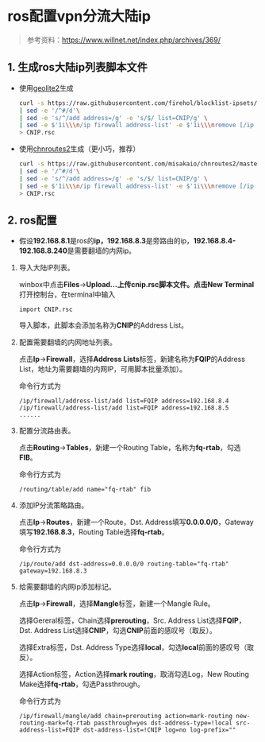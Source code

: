 # ros配置vpn分流大陆ip

> 参考资料：<https://www.willnet.net/index.php/archives/369/>

## 1. 生成ros大陆ip列表脚本文件

+ 使用[geolite2](https://github.com/firehol/blocklist-ipsets/tree/master/geolite2_country)生成

    ```bash
    curl -s https://raw.githubusercontent.com/firehol/blocklist-ipsets/master/geolite2_country/country_cn.netset \
    | sed -e '/^#/d'\
    | sed -e 's/^/add address=/g' -e 's/$/ list=CNIP/g' \
    | sed -e $'1i\\\n/ip firewall address-list' -e $'1i\\\nremove [/ip firewall address-list find list=CNIP]' -e $'1i\\\nadd address=10.0.0.0/8 list=CNIP comment=private-network' -e $'1i\\\nadd address=172.16.0.0/12 list=CNIP comment=private-network' -e $'1i\\\nadd address=192.168.0.0/16 list=CNIP comment=private-network' \
    > CNIP.rsc
    ```

+ 使用[chnroutes2](https://github.com/misakaio/chnroutes2)生成（更小巧，推荐）

    ```bash
    curl -s https://raw.githubusercontent.com/misakaio/chnroutes2/master/chnroutes.txt \
    | sed -e '/^#/d'\
    | sed -e 's/^/add address=/g' -e 's/$/ list=CNIP/g' \
    | sed -e $'1i\\\n/ip firewall address-list' -e $'1i\\\nremove [/ip firewall address-list find list=CNIP]' -e $'1i\\\nadd address=10.0.0.0/8 list=CNIP comment=private-network' -e $'1i\\\nadd address=172.16.0.0/12 list=CNIP comment=private-network' -e $'1i\\\nadd address=192.168.0.0/16 list=CNIP comment=private-network' \
    > CNIP.rsc
    ```

## 2. ros配置

+ 假设**192.168.8.1**是ros的**ip，192.168.8.3**是旁路由的ip，**192.168.8.4-192.168.8.240**是需要翻墙的内网ip。

1. 导入大陆IP列表。

    winbox中点击**Files**->**Upload...**上传cnip.rsc脚本文件。点击**New Terminal**打开控制台，在terminal中输入

    ```ros
    import CNIP.rsc
    ```

    导入脚本，此脚本会添加名称为**CNIP**的Address List。

2. 配置需要翻墙的内网地址列表。

    点击**Ip**->**Firewall**，选择**Address Lists**标签，新建名称为**FQIP**的Address List，地址为需要翻墙的内网IP，可用脚本批量添加）。

    命令行方式为

    ```ros
    /ip/firewall/address-list/add list=FQIP address=192.168.8.4
    /ip/firewall/address-list/add list=FQIP address=192.168.8.5
    ......
    ```

3. 配置分流路由表。

    点击**Routing**->**Tables**，新建一个Routing Table，名称为**fq-rtab**，勾选**FIB**。

    命令行方式为

    ```ros
    /routing/table/add name="fq-rtab" fib
    ```

4. 添加IP分流策略路由。

    点击**Ip**->**Routes**，新建一个Route，Dst. Address填写**0.0.0.0/0**，Gateway填写**192.168.8.3**，Routing Table选择**fq-rtab**。

    命令行方式为

    ```ros
    /ip/route/add dst-address=0.0.0.0/0 routing-table="fq-rtab" gateway=192.168.8.3
    ```

5. 给需要翻墙的内网ip添加标记。

    点击**Ip**->**Firewall**，选择**Mangle**标签，新建一个Mangle Rule。

    选择Gereral标签，Chain选择**prerouting**，Src. Address List选择**FQIP**，Dst. Address List选择**CNIP**，勾选**CNIP**前面的感叹号（取反）。

    选择Extra标签，Dst. Address Type选择**local**，勾选**local**前面的感叹号（取反）。

    选择Action标签，Action选择**mark routing**，取消勾选Log，New Routing Make选择**fq-rtab**，勾选Passthrough。

    命令行方式为

    ```ros
    /ip/firewall/mangle/add chain=prerouting action=mark-routing new-routing-mark=fq-rtab passthrough=yes dst-address-type=!local src-address-list=FQIP dst-address-list=!CNIP log=no log-prefix=""
    ```
